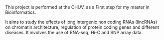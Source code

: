 This project is performed at the CHUV, as a First step for my master in Bioinformatics.

It aims to study the effects of long intergenic non coding RNAs (lincRNAs) on chromatin architecture,
regulation of protein coding genes and different diseases.
It involves the use of RNA-seq, Hi-C and SNP array data.
